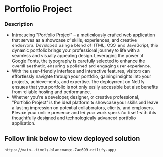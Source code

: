 # Portfolio Project

### Description
- Introducing "Portfolio Project" – a meticulously crafted web application that serves as a showcase of skills, experiences, and creative endeavors. Developed using a blend of HTML, CSS, and JavaScript, this dynamic portfolio brings your professional journey to life with a seamless and visually appealing design. Leveraging the power of Google Fonts, the typography is carefully selected to enhance the overall aesthetic, ensuring a polished and engaging user experience.
- With the user-friendly interface and interactive features, visitors can effortlessly navigate through your portfolio, gaining insights into your projects, achievements, and expertise. The deployment on Netlify ensures that your portfolio is not only easily accessible but also benefits from reliable hosting and performance.
- Whether you're a developer, designer, or creative professional, "Portfolio Project" is the ideal platform to showcase your skills and leave a lasting impression on potential collaborators, clients, and employers. Elevate your online presence and let your work speak for itself with this thoughtfully designed and technologically advanced portfolio application.

## Follow link below to view deployed solution

```
https://main--timely-blancmange-7ae699.netlify.app/
```
